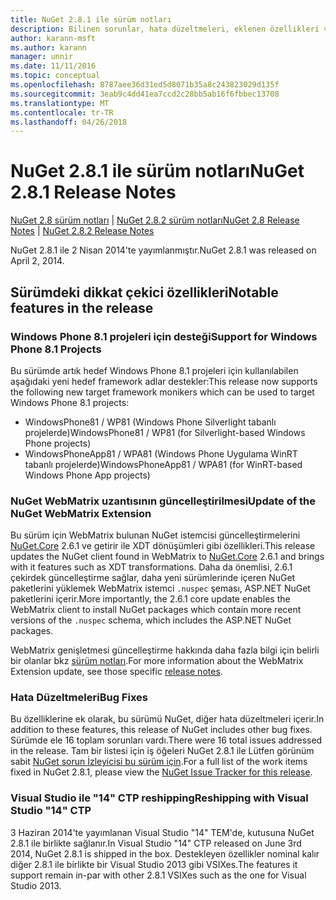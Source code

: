 ```yaml
---
title: NuGet 2.8.1 ile sürüm notları
description: Bilinen sorunlar, hata düzeltmeleri, eklenen özellikleri ve dcr NuGet 2.8.1 ile dahil etmek için sürüm notları.
author: karann-msft
ms.author: karann
manager: unnir
ms.date: 11/11/2016
ms.topic: conceptual
ms.openlocfilehash: 8787aee36d31ed5d8071b35a8c243823029d135f
ms.sourcegitcommit: 3eab9c4dd41ea7ccd2c28bb5ab16f6fbbec13708
ms.translationtype: MT
ms.contentlocale: tr-TR
ms.lasthandoff: 04/26/2018
---
```

# <a name="nuget-281-release-notes"></a><span data-ttu-id="5a214-103">NuGet 2.8.1 ile sürüm notları</span><span class="sxs-lookup"><span data-stu-id="5a214-103">NuGet 2.8.1 Release Notes</span></span>

<span data-ttu-id="5a214-104">[NuGet 2.8 sürüm notları](../release-notes/nuget-2.8.md) | [NuGet 2.8.2 sürüm notları](../release-notes/nuget-2.8.2.md)</span><span class="sxs-lookup"><span data-stu-id="5a214-104">[NuGet 2.8 Release Notes](../release-notes/nuget-2.8.md) | [NuGet 2.8.2 Release Notes](../release-notes/nuget-2.8.2.md)</span></span>

<span data-ttu-id="5a214-105">NuGet 2.8.1 ile 2 Nisan 2014'te yayımlanmıştır.</span><span class="sxs-lookup"><span data-stu-id="5a214-105">NuGet 2.8.1 was released on April 2, 2014.</span></span>

## <a name="notable-features-in-the-release"></a><span data-ttu-id="5a214-106">Sürümdeki dikkat çekici özellikleri</span><span class="sxs-lookup"><span data-stu-id="5a214-106">Notable features in the release</span></span>

### <a name="support-for-windows-phone-81-projects"></a><span data-ttu-id="5a214-107">Windows Phone 8.1 projeleri için desteği</span><span class="sxs-lookup"><span data-stu-id="5a214-107">Support for Windows Phone 8.1 Projects</span></span>
<span data-ttu-id="5a214-108">Bu sürümde artık hedef Windows Phone 8.1 projeleri için kullanılabilen aşağıdaki yeni hedef framework adlar destekler:</span><span class="sxs-lookup"><span data-stu-id="5a214-108">This release now supports the following new target framework monikers which can be used to target Windows Phone 8.1 projects:</span></span>

* <span data-ttu-id="5a214-109">WindowsPhone81 / WP81 (Windows Phone Silverlight tabanlı projelerde)</span><span class="sxs-lookup"><span data-stu-id="5a214-109">WindowsPhone81 / WP81 (for Silverlight-based Windows Phone projects)</span></span>
* <span data-ttu-id="5a214-110">WindowsPhoneApp81 / WPA81 (Windows Phone Uygulama WinRT tabanlı projelerde)</span><span class="sxs-lookup"><span data-stu-id="5a214-110">WindowsPhoneApp81 / WPA81 (for WinRT-based Windows Phone App projects)</span></span>

### <a name="update-of-the-nuget-webmatrix-extension"></a><span data-ttu-id="5a214-111">NuGet WebMatrix uzantısının güncelleştirilmesi</span><span class="sxs-lookup"><span data-stu-id="5a214-111">Update of the NuGet WebMatrix Extension</span></span>
<span data-ttu-id="5a214-112">Bu sürüm için WebMatrix bulunan NuGet istemcisi güncelleştirmelerini [NuGet.Core](https://www.nuget.org/packages/Nuget.Core/2.6.1) 2.6.1 ve getirir ile XDT dönüşümleri gibi özellikleri.</span><span class="sxs-lookup"><span data-stu-id="5a214-112">This release updates the NuGet client found in WebMatrix to [NuGet.Core](https://www.nuget.org/packages/Nuget.Core/2.6.1) 2.6.1 and brings with it features such as XDT transformations.</span></span> <span data-ttu-id="5a214-113">Daha da önemlisi, 2.6.1 çekirdek güncelleştirme sağlar, daha yeni sürümlerinde içeren NuGet paketlerini yüklemek WebMatrix istemci `.nuspec` şeması, ASP.NET NuGet paketlerini içerir.</span><span class="sxs-lookup"><span data-stu-id="5a214-113">More importantly, the 2.6.1 core update enables the WebMatrix client to install NuGet packages which contain more recent versions of the `.nuspec` schema, which includes the ASP.NET NuGet packages.</span></span>

<span data-ttu-id="5a214-114">WebMatrix genişletmesi güncelleştirme hakkında daha fazla bilgi için belirli bir olanlar bkz [sürüm notları](../release-notes/nuget-2.6.1-for-WebMatrix.md).</span><span class="sxs-lookup"><span data-stu-id="5a214-114">For more information about the WebMatrix Extension update, see those specific [release notes](../release-notes/nuget-2.6.1-for-WebMatrix.md).</span></span>

### <a name="bug-fixes"></a><span data-ttu-id="5a214-115">Hata Düzeltmeleri</span><span class="sxs-lookup"><span data-stu-id="5a214-115">Bug Fixes</span></span>
<span data-ttu-id="5a214-116">Bu özelliklerine ek olarak, bu sürümü NuGet, diğer hata düzeltmeleri içerir.</span><span class="sxs-lookup"><span data-stu-id="5a214-116">In addition to these features, this release of NuGet includes other bug fixes.</span></span> <span data-ttu-id="5a214-117">Sürümde ele 16 toplam sorunları vardı.</span><span class="sxs-lookup"><span data-stu-id="5a214-117">There were 16 total issues addressed in the release.</span></span> <span data-ttu-id="5a214-118">Tam bir listesi için iş öğeleri NuGet 2.8.1 ile Lütfen görünüm sabit [NuGet sorun İzleyicisi bu sürüm için](https://nuget.codeplex.com/workitem/list/advanced?keyword=&status=All&type=All&priority=All&release=NuGet%202.8.1&assignedTo=All&component=All&sortField=LastUpdatedDate&sortDirection=Descending&page=0&reasonClosed=All).</span><span class="sxs-lookup"><span data-stu-id="5a214-118">For a full list of the work items fixed in NuGet 2.8.1, please view the [NuGet Issue Tracker for this release](https://nuget.codeplex.com/workitem/list/advanced?keyword=&status=All&type=All&priority=All&release=NuGet%202.8.1&assignedTo=All&component=All&sortField=LastUpdatedDate&sortDirection=Descending&page=0&reasonClosed=All).</span></span>

### <a name="reshipping-with-visual-studio-14-ctp"></a><span data-ttu-id="5a214-119">Visual Studio ile "14" CTP reshipping</span><span class="sxs-lookup"><span data-stu-id="5a214-119">Reshipping with Visual Studio "14" CTP</span></span>
<span data-ttu-id="5a214-120">3 Haziran 2014'te yayımlanan Visual Studio "14" TEM'de, kutusuna NuGet 2.8.1 ile birlikte sağlanır.</span><span class="sxs-lookup"><span data-stu-id="5a214-120">In Visual Studio "14" CTP released on June 3rd 2014, NuGet 2.8.1 is shipped in the box.</span></span> <span data-ttu-id="5a214-121">Destekleyen özellikler nominal kalır diğer 2.8.1 ile birlikte bir Visual Studio 2013 gibi VSIXes.</span><span class="sxs-lookup"><span data-stu-id="5a214-121">The features it support remain in-par with other 2.8.1 VSIXes such as the one for Visual Studio 2013.</span></span>
